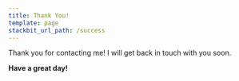```yaml
---
title: Thank You!
template: page
stackbit_url_path: /success
---
```


Thank you for contacting me! I will get back in touch with you soon.

**Have a great day!**
